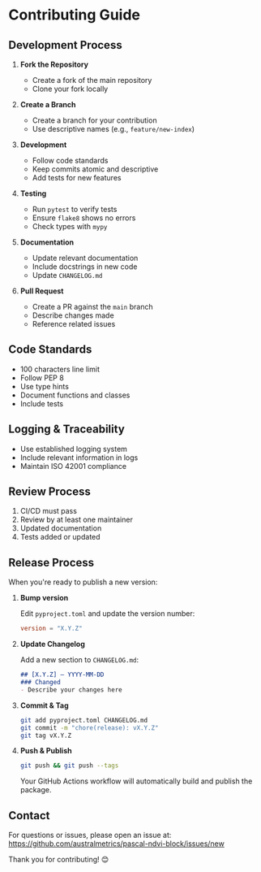 # Contributing Guide

## Development Process

1. **Fork the Repository**
   - Create a fork of the main repository
   - Clone your fork locally

2. **Create a Branch**
   - Create a branch for your contribution
   - Use descriptive names (e.g., `feature/new-index`)

3. **Development**
   - Follow code standards
   - Keep commits atomic and descriptive
   - Add tests for new features

4. **Testing**
   - Run `pytest` to verify tests
   - Ensure `flake8` shows no errors
   - Check types with `mypy`

5. **Documentation**
   - Update relevant documentation
   - Include docstrings in new code
   - Update `CHANGELOG.md`

6. **Pull Request**
   - Create a PR against the `main` branch
   - Describe changes made
   - Reference related issues

## Code Standards

- 100 characters line limit
- Follow PEP 8
- Use type hints
- Document functions and classes
- Include tests

## Logging & Traceability

- Use established logging system
- Include relevant information in logs
- Maintain ISO 42001 compliance

## Review Process

1. CI/CD must pass
2. Review by at least one maintainer
3. Updated documentation
4. Tests added or updated

## Release Process

When you're ready to publish a new version:

1. **Bump version**
   
   Edit `pyproject.toml` and update the version number:
   ```toml
   version = "X.Y.Z"
   ```

2. **Update Changelog**
   
   Add a new section to `CHANGELOG.md`:
   ```markdown
   ## [X.Y.Z] – YYYY-MM-DD
   ### Changed
   - Describe your changes here
   ```

3. **Commit & Tag**
   ```bash
   git add pyproject.toml CHANGELOG.md
   git commit -m "chore(release): vX.Y.Z"
   git tag vX.Y.Z
   ```

4. **Push & Publish**
   ```bash
   git push && git push --tags
   ```
   
   Your GitHub Actions workflow will automatically build and publish the package.

## Contact

For questions or issues, please open an issue at:
https://github.com/australmetrics/pascal-ndvi-block/issues/new

Thank you for contributing! 😊